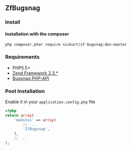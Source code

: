 ## ZfBugsnag
### Install
#### Installation with the composer
```sh
php composer.phar require nickurt/zf-bugsnag:dev-master
```

### Requirements

* PHP5.5+
* [Zend Framework 2.3.*](https://github.com/zendframework/zf2)
* [Bugsnag PHP-API](https://github.com/bugsnag/bugsnag-php)

### Post Installation

Enable it in your `application.config.php` file
```php
<?php
return array(
    'modules' => array(
        // ...
        'ZfBugsnag',
    ),
    // ...
);